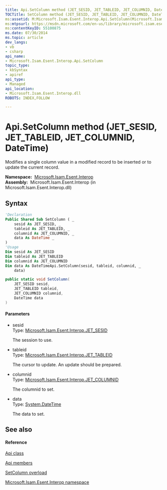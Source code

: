 ```yaml
---
title: Api.SetColumn method (JET_SESID, JET_TABLEID, JET_COLUMNID, DateTime)
TOCTitle: SetColumn method (JET_SESID, JET_TABLEID, JET_COLUMNID, DateTime)
ms:assetid: M:Microsoft.Isam.Esent.Interop.Api.SetColumn(Microsoft.Isam.Esent.Interop.JET_SESID,Microsoft.Isam.Esent.Interop.JET_TABLEID,Microsoft.Isam.Esent.Interop.JET_COLUMNID,System.DateTime)
ms:mtpsurl: https://msdn.microsoft.com/en-us/library/microsoft.isam.esent.interop.api.setcolumn(v=EXCHG.10)
ms:contentKeyID: 55100875
ms.date: 07/30/2014
ms.topic: article
dev_langs:
- vb
- csharp
api_name: 
- Microsoft.Isam.Esent.Interop.Api.SetColumn
topic_type: 
- kbSyntax
- apiref
api_type: 
- Managed
api_location: 
- Microsoft.Isam.Esent.Interop.dll
ROBOTS: INDEX,FOLLOW

---
```


# Api.SetColumn method (JET_SESID, JET_TABLEID, JET_COLUMNID, DateTime)

Modifies a single column value in a modified record to be inserted or to update the current record.

**Namespace:**  [Microsoft.Isam.Esent.Interop](hh596136\(v=exchg.10\).md)  
**Assembly:**  Microsoft.Isam.Esent.Interop (in Microsoft.Isam.Esent.Interop.dll)

## Syntax

``` vb
'Declaration
Public Shared Sub SetColumn ( _
    sesid As JET_SESID, _
    tableid As JET_TABLEID, _
    columnid As JET_COLUMNID, _
    data As DateTime _
)
'Usage
Dim sesid As JET_SESID
Dim tableid As JET_TABLEID
Dim columnid As JET_COLUMNID
Dim data As DateTimeApi.SetColumn(sesid, tableid, columnid, _
    data)
```

``` csharp
public static void SetColumn(
    JET_SESID sesid,
    JET_TABLEID tableid,
    JET_COLUMNID columnid,
    DateTime data
)
```

#### Parameters

  - sesid  
    Type: [Microsoft.Isam.Esent.Interop.JET_SESID](hh596745\(v=exchg.10\).md)  
    
    The session to use.

<!-- end list -->

  - tableid  
    Type: [Microsoft.Isam.Esent.Interop.JET_TABLEID](hh566310\(v=exchg.10\).md)  
    
    The cursor to update. An update should be prepared.

<!-- end list -->

  - columnid  
    Type: [Microsoft.Isam.Esent.Interop.JET_COLUMNID](hh564510\(v=exchg.10\).md)  
    
    The columnid to set.

<!-- end list -->

  - data  
    Type: [System.DateTime](https://docs.microsoft.com/dotnet/api/system.datetime?redirectedfrom=MSDN)  
    
    The data to set.

## See also

#### Reference

[Api class](dn292211\(v=exchg.10\).md)

[Api members](dn292213\(v=exchg.10\).md)

[SetColumn overload](dn334079\(v=exchg.10\).md)

[Microsoft.Isam.Esent.Interop namespace](hh596136\(v=exchg.10\).md)

